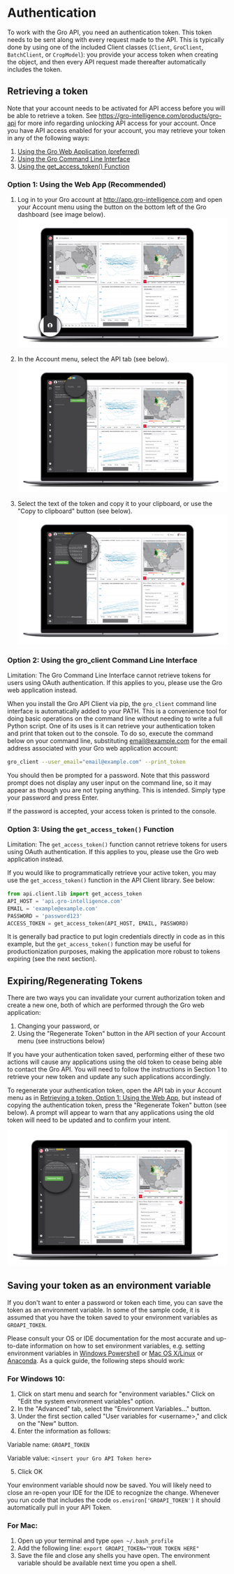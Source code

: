 # Authentication

To work with the Gro API, you need an authentication token. This token needs to be sent along with every request made to the API. This is typically done by using one of the included Client classes (`Client`, `GroClient`, `BatchClient`, or `CropModel`): you provide your access token when creating the object, and then every API request made thereafter automatically includes the token. 

## Retrieving a token

Note that your account needs to be activated for API access before you will be able to retrieve a token. See <https://gro-intelligence.com/products/gro-api> for more info regarding unlocking API access for your account.
Once you have API access enabled for your account, you may retrieve your token in any of the following ways:

1. [Using the Gro Web Application (preferred)](#option-1-using-the-web-app-recommended)
2. [Using the Gro Command Line Interface](#option-2-using-the-gro-client-command-line-interface)
3. [Using the get_access_token() Function](#option-3-using-the-get-access-token-function)

### Option 1: Using the Web App (Recommended)

1. Log in to your Gro account at <http://app.gro-intelligence.com> and open your Account menu using the button on the bottom left of the Gro dashboard (see image below).
![user-profile-annotated.png](./_images/user-profile-annotated.png)

2. In the Account menu, select the API tab (see below).
![profile-tab-annotated.png](./_images/profile-tab-annotated.png)

3. Select the text of the token and copy it to your clipboard, or use the "Copy to clipboard" button (see below).
![api-tab-annotated.png](./_images/api-tab-annotated.png)

### Option 2: Using the gro_client Command Line Interface

Limitation: The Gro Command Line Interface cannot retrieve tokens for users using OAuth authentication. If this applies to you, please use the Gro web application instead.

When you install the Gro API Client via pip, the `gro_client` command line interface is automatically added to your PATH. This is a convenience tool for doing basic operations on the command line without needing to write a full Python script. One of its uses is it can retrieve your authentication token and print that token out to the console. To do so, execute the command below on your command line, substituting email@example.com for the email address associated with your Gro web application account:

```sh
gro_client --user_email="email@example.com" --print_token
```

You should then be prompted for a password. Note that this password prompt does not display any user input on the command line, so it may appear as though you are not typing anything. This is intended. Simply type your password and press Enter.

If the password is accepted, your access token is printed to the console.

### Option 3: Using the `get_access_token()` Function

Limitation: The `get_access_token()` function cannot retrieve tokens for users using OAuth authentication. If this applies to you, please use the Gro web application instead.

If you would like to programmatically retrieve your active token, you may use the `get_access_token()` function in the API Client library. See below:

```py
from api.client.lib import get_access_token
API_HOST = 'api.gro-intelligence.com'
EMAIL = 'example@example.com'
PASSWORD = 'password123'
ACCESS_TOKEN = get_access_token(API_HOST, EMAIL, PASSWORD)
```

It is generally bad practice to put login credentials directly in code as in this example, but the `get_access_token()` function may be useful for productionization purposes, making the application more robust to tokens expiring (see the next section).

## Expiring/Regenerating Tokens

There are two ways you can invalidate your current authorization token and create a new one, both of which are performed through the Gro web application:

1. Changing your password, or
2. Using the "Regenerate Token" button in the API section of your Account menu (see instructions below)

If you have your authentication token saved, performing either of these two actions will cause any applications using the old token to cease being able to contact the Gro API. You will need to follow the instructions in Section 1 to retrieve your new token and update any such applications accordingly.

To regenerate your authentication token, open the API tab in your Account menu as in [Retrieving a token, Option 1: Using the Web App](#option-1-using-the-web-app-recommended), but instead of copying the authentication token, press the "Regenerate Token" button (see below). A prompt will appear to warn that any applications using the old token will need to be updated and to confirm your intent.

![regenerate-token.png](./_images/regenerate-token.png)

## Saving your token as an environment variable

If you don't want to enter a password or token each time, you can save the token as an environment variable. In some of the sample code, it is assumed that you have the token saved to your environment variables as `GROAPI_TOKEN`.

Please consult your OS or IDE documentation for the most accurate and up-to-date information on how to set environment variables, e.g. setting environment variables in [Windows Powershell](https://docs.microsoft.com/en-us/powershell/module/microsoft.powershell.core/about/about_environment_variables?view=powershell-6) or [Mac OS X/Linux](https://apple.stackexchange.com/questions/106778/how-do-i-set-environment-variables-on-os-x) or [Anaconda](https://anaconda-project.readthedocs.io/en/latest/user-guide/tasks/work-with-variables.html). As a quick guide, the following steps should work:

### For Windows 10:
1. Click on start menu and search for "environment variables." Click on "Edit the system environment variables" option.
2. In the "Advanced" tab, select the "Environment Variables..." button.
3. Under the first section called "User variables for &lt;username&gt;," and click on the "New" button.
4. Enter the information as follows:
  
  Variable name: `GROAPI_TOKEN`
  
  Variable value: `<insert your Gro API Token here>`

5. Click OK

Your environment variable should now be saved. You will likely need to close an re-open your IDE for the IDE to recognize the change. Whenever you run code that includes the code `os.environ['GROAPI_TOKEN']` it should automatically pull in your API Token.

### For Mac:
1. Open up your terminal and type `open ~/.bash_profile`
2. Add the following line: `export GROAPI_TOKEN="YOUR TOKEN HERE"`
3. Save the file and close any shells you have open. The environment variable should be available next time you open a shell.